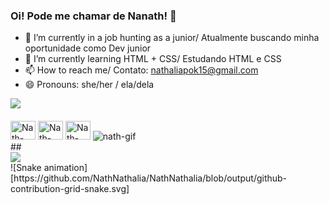 ### Oi! Pode me chamar de Nanath! 👋

- 🔭 I’m currently in a job hunting as a junior/ Atualmente buscando minha oportunidade como Dev junior
- 🌱 I’m currently learning HTML + CSS/ Estudando HTML e CSS 
- 📫 How to reach me/ Contato: nathaliapok15@gmail.com
- 😄 Pronouns: she/her / ela/dela 

<div>
<img heigth ="180em" src="https://github-readme-stats.vercel.app/api?username=NathNathalia&show_icons=true&theme=tokyonight&include_allcommits=true&count_private=true"/>
<img heigth = "180em" scr="https://github-readme-stats.vercel.app/api/top-langs/?username=NathNathalia&layout=compact&langs_count=16&theme=dracula"/>
</div>
<div style="display: inline_block"><br>
<img aling="center" alt="Nath-HTML" height="30" width="40" scr="src="https://cdn.jsdelivr.net/gh/devicons/devicon/icons/html5/html5-original-wordmark.svg">
<img aling="center" alt="Nath-CSS" height="30" width="40" scr="https://cdn.jsdelivr.net/gh/devicons/devicon/icons/css3/css3-original.svg">
<img aling="center" alt="Nath-Csharp" height="30" width="40" scr="https://cdn.jsdelivr.net/gh/devicons/devicon/icons/csharp/csharp-original.svg">
<img aling ="right" alt="nath-gif" scr="https://discord.com/channels/@me/1103898113363693611/1121987868773060659/hi.gif"> 
</div>
##


<div>
<a href="mailto:nathaliapok15@gmail.com"><img src="https://img.shields.io/badge/Gmail-D14836?style=for-the-badge&logo=gmail&logoColor=white" target="_blank"></a>
<div/>
![Snake animation][https://github.com/NathNathalia/NathNathalia/blob/output/github-contribution-grid-snake.svg]





